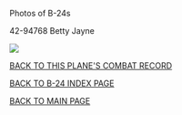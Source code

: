 
Photos of B-24s






 




42-94768 Betty Jayne  

![](42-94768.jpg)  
  

[BACK TO THIS PLANE'S COMBAT RECORD](../b24s/42-94768.md)  

[BACK TO B-24 INDEX PAGE](../000b24s.md)  

[BACK TO MAIN PAGE](../index.md)


